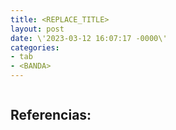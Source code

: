 ```yaml
---
title: <REPLACE_TITLE>
layout: post
date: \'2023-03-12 16:07:17 -0000\'
categories:
- tab
- <BANDA>
---
```


~~~
~~~

Referencias:
- 
